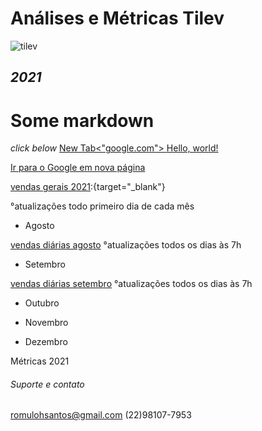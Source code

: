 # **Análises e Métricas Tilev**
![tilev](https://user-images.githubusercontent.com/81269325/131545607-2bb50e58-303b-4a83-a6cd-14774b6a85f7.jpg)



## **_2021_**
# Some markdown
*click below*
<a href="google.com" target="_blank">New Tab<"google.com">
  <a href="http://example.com/" target="_blank">Hello, world!</a>
  
  <a href="https://www.google.com" target="_blank">Ir para o Google em nova página</a>



[vendas gerais 2021](https://1drv.ms/x/s!AvOUE-DAQh02gQUaf7lt02gGH4oG):{target="_blank"}


°atualizações todo primeiro dia de cada mês


* Agosto

[vendas diárias agosto](https://1drv.ms/x/s!AvOUE-DAQh02gQsyc2YWg6n7fJ5B)
°atualizações todos os dias às 7h



* Setembro


[vendas diárias setembro](https://1drv.ms/x/s!AvOUE-DAQh02gQ1WgHS06zKoD6vH)
°atualizações todos os dias às 7h


* Outubro

* Novembro

* Dezembro









Métricas 2021


###### Suporte e contato

romulohsantos@gmail.com (22)98107-7953
